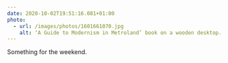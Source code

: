 ```yaml
---
date: 2020-10-02T19:51:16.081+01:00
photo:
  - url: /images/photos/1601661070.jpg
    alt: ‘A Guide to Modernism in Metroland’ book on a wooden desktop.
---
```

Something for the weekend.
